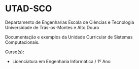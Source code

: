 # UTAD-SCO

Departamento de Engenharias
Escola de Ciências e Tecnologia
Universidade de Trás-os-Montes e Alto Douro

Documentação e exemplos da Unidade Curricular de Sistemas Computacionais.

Curso(s):
 - Licenciatura em Engenharia Informática / 1º Ano